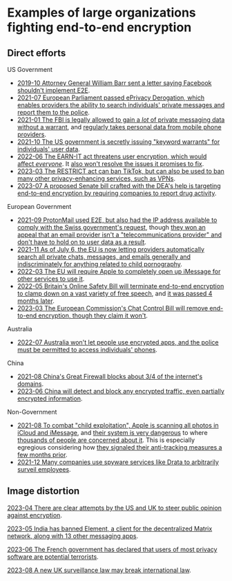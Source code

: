 
# Examples of large organizations fighting end-to-end encryption

## Direct efforts

US Government

- [2019-10 Attorney General William Barr sent a letter saying Facebook shouldn't implement E2E](https://web.archive.org/web/20191004011819/https://www.justice.gov/opa/pr/attorney-general-barr-signs-letter-facebook-us-uk-and-australian-leaders-regarding-use-end).
- [2021-07 European Parliament passed ePrivacy Derogation, which enables providers the ability to search individuals' private messages and report them to the police](https://web.archive.org/web/20210706174506/https://www.patrick-breyer.de/en/chatcontrol-european-parliament-approves-mass-surveillance-of-private-communications/).
- [2021-01 The FBI is legally allowed to gain a *lot* of private messaging data without a warrant](https://web.archive.org/web/20211130011549/https://s3.documentcloud.org/documents/21114562/jan-2021-fbi-infographic-re-lawful-access-to-secure-messaging-apps-data.pdf), and [regularly takes personal data from mobile phone providers](https://web.archive.org/web/20211025180217/https://s3.documentcloud.org/documents/21088576/march-2019-fbi-cast-cellular-analysis-geo-location-field-resource-guide.pdf).
- [2021-10 The US government is secretly issuing "keyword warrants" for individuals' user data](https://web.archive.org/web/20211006063526/https://www.dailymail.co.uk/news/article-10063665/Government-orders-Google-track-searching-certain-names-addresses-phone-numbers.html).
- [2022-06 The EARN-IT act threatens user encryption, which would affect *everyone*](https://web.archive.org/web/20220604203720/https://www.fsf.org/blogs/community/earn-it-threatens-encryption-and-therefore-user-freedom). It [also won't resolve the issues it promises to fix](https://web.archive.org/web/20230420163614/https://www.eff.org/deeplinks/2023/04/earn-it-bill-back-again-seeking-scan-our-messages-and-photos).
- [2023-03 The RESTRICT act can ban TikTok, but can also be used to ban many other privacy-enhancing services, such as VPNs](https://web.archive.org/web/20230329182155/https://www.vice.com/en/article/4a3ddb/restrict-act-insanely-broad-ban-tiktok-vpns).
- [2023-07 A proposed Senate bill crafted with the DEA's help is targeting end-to-end encryption by requiring companies to report drug activity](https://web.archive.org/web/20230725064534/https://therecord.media/senate-dea-bill-targets-end-to-end-encryption-requires-companies-to-report-drugs).

European Government

- [2021-09 ProtonMail used E2E, but also had the IP address available to comply with the Swiss government's request](https://web.archive.org/web/20210907113333/https://www.theregister.com/2021/09/07/protonmail_hands_user_ip_address_police/), though [they won an appeal that an email provider isn't a "telecommunications provider" and don't have to hold on to user data as a result](https://web.archive.org/web/20211023160526/https://www.swissinfo.ch/eng/business/proton-wins-appeal-in-swiss-court-over-surveillance-laws/47052196).
- [2021-11 As of July 6, the EU is now letting providers automatically search all private chats, messages, and emails generally and indiscriminately for anything related to child pornography](https://web.archive.org/web/20211104122422/https://www.patrick-breyer.de/en/posts/messaging-and-chat-control/).
- [2022-03 The EU will require Apple to completely open up iMessage for other services to use it](https://web.archive.org/web/20220325000007/https://www.protocol.com/bulletins/europe-dma-apple-imessage).
- [2022-05 Britain's Online Safety Bill will terminate end-to-end encryption to clamp down on a vast variety of free speech](https://web.archive.org/web/20220616002406/https://www.economist.com/leaders/2022/05/26/britain-should-scrap-its-online-safety-bill), and [it was passed 4 months later](https://www.eff.org/deeplinks/2023/09/today-uk-parliament-undermined-privacy-security-and-freedom-all-internet-users).
- [2023-03 The European Commission's Chat Control Bill will remove end-to-end encryption, though they claim it won't](https://web.archive.org/web/20230328161325/https://mullvad.net/en/blog/2023/3/28/the-european-commission-does-not-understand-what-is-written-in-its-own-chat-control-bill/).

Australia

- [2022-07 Australia won't let people use encrypted apps, and the police must be permitted to access individuals' phones](https://web.archive.org/web/20220731183615/https://www.abc.net.au/news/science/2022-08-01/blockade-australia-technology-bail-conditions-encrypted-apps/101277038).

China

- [2021-08 China's Great Firewall blocks about 3/4 of the internet's domains](https://www.usenix.org/system/files/sec21-hoang.pdf).
- [2023-06 China will detect and block any encrypted traffic, even partially encrypted information](https://gfw.report/publications/usenixsecurity23/data/paper/paper.pdf).

Non-Government

- [2021-08 To combat "child exploitation", Apple is scanning all photos in iCloud and iMessage](https://web.archive.org/web/20210805200210/https://www.eff.org/deeplinks/2021/08/apples-plan-think-different-about-encryption-opens-backdoor-your-private-life), and [their system is very dangerous](https://web.archive.org/web/20220404041058/https://www.washingtonpost.com/opinions/2021/08/19/apple-csam-abuse-encryption-security-privacy-dangerous/) to where [thousands of people are concerned about it](https://web.archive.org/web/20210806102044/https://appleprivacyletter.com/). This is especially egregious considering how [they signaled their anti-tracking measures a few months prior](https://web.archive.org/web/20210108161415/https://foundation.mozilla.org/en/campaigns/apples-anti-tracking-plans-iphone/).
- [2021-12 Many companies use spyware services like Drata to arbitrarily surveil employees](https://news.ycombinator.com/item?id=29588054).

## Image distortion

[2023-04 There are clear attempts by the US and UK to steer public opinion against encryption](https://web.archive.org/web/20230512150524/https://www.globalencryption.org/2023/04/statement-on-eu-us-cooperation-against-encryption/).

[2023-05 India has banned Element, a client for the decentralized Matrix network, along with 13 other messaging apps](https://web.archive.org/web/20230505092909/https://element.io/blog/india-bans-flagship-client-for-the-matrix-network/).

[2023-06 The French government has declared that users of most privacy software are potential terrorists](https://web.archive.org/web/20230605124741/https://www.laquadrature.net/en/2023/06/05/criminalization-of-encryption-the-8-december-case/).

[2023-08 A new UK surveillance law may break international law](https://archive.is/20230822172358/https://www.justsecurity.org/87615/changes-to-uk-surveillance-regime-may-violate-international-law/).
